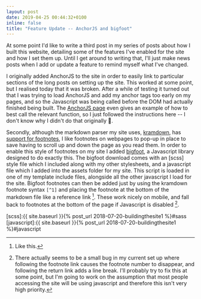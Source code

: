 ```yaml
---
layout: post
date: 2019-04-25 00:44:32+0100
inline: false
title: "Feature Update -- AnchorJS and bigfoot"
---
```

At some point I'd like to write a third post in my series of posts about how I built this website, detailing some of the features I've enabled for the site and how I set them up. Until I get around to writing that, I'll just make news posts when I add or update a feature to remind myself what I've changed.

I originally added AnchorJS to the site in order to easily link to particular sections of the long posts on setting up the site. This worked at some point, but I realised today that it was broken. After a while of testing it turned out that I was trying to load AnchorJS and add my anchor tags too early on my pages, and so the Javascript was being called before the DOM had actually finished being built. The [AnchorJS page] even gives an example of how to best call the relevant function, so I just followed the instructions here -- I don't know why I didn't do that originally :see_no_evil:.

Secondly, although the markdown parser my site uses, [kramdown], has [support for footnotes][kramdownfootnote], I like footnotes on webpages to pop-up in place to save having to scroll up and down the page as you read them. In order to enable this style of footnotes on my site I added [bigfoot], a Javascript library designed to do exactly this. The bigfoot download comes with an [scss] style file which I included along with my other stylesheets, and a javascript file which I added into the assets folder for my site. This script is loaded in one of my template include files, alongside all the other javascript I load for the site. Bigfoot footnotes can then be added just by using the kramdown footnote syntax `[^1]` and placing the footnote at the bottom of the markdown file like a reference link [^1]. These work nicely on mobile, and fall back to footnotes at the bottom of the page if Javascript is disabled [^2].

[^1]: Like this. 
[^2]: There actually seems to be a small bug in my current set up where following the footnote link causes the footnote number to disappear, and following the return link adds a line break. I'll probably try to fix this at some point, but I'm going to work on the assumption that most people accessing the site will be using javascript and therefore this isn't very high priority. 


[AnchorJS page]:https://www.bryanbraun.com/anchorjs/#dont-run-it-too-late
[kramdown]:https://kramdown.gettalong.org/index.html
[kramdownfootnote]:https://kramdown.gettalong.org/syntax.html#footnotes
[bigfoot]:http://www.bigfootjs.com
[scss]:{{ site.baseurl }}{% post_url 2018-07-20-buildingthesite1 %}#sass
[javascript]:{{ site.baseurl }}{% post_url 2018-07-20-buildingthesite1 %}#javascript